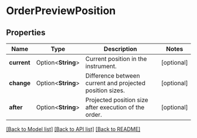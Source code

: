# OrderPreviewPosition

## Properties

Name | Type | Description | Notes
------------ | ------------- | ------------- | -------------
**current** | Option<**String**> | Current position in the instrument. | [optional]
**change** | Option<**String**> | Difference between current and projected position sizes. | [optional]
**after** | Option<**String**> | Projected position size after execution of the order. | [optional]

[[Back to Model list]](../README.md#documentation-for-models) [[Back to API list]](../README.md#documentation-for-api-endpoints) [[Back to README]](../README.md)
